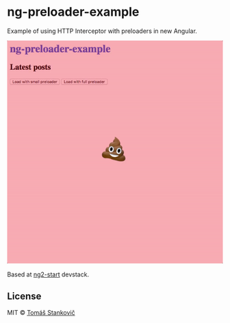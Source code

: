 # ng-preloader-example

Example of using HTTP Interceptor with preloaders in new Angular.

![Preloader example gif](/preloader-example.gif)

Based at [ng2-start](https://github.com/cebor/ng2-start) devstack.
## License
MIT © [Tomáš Stankovič](http://slinto.sk)
